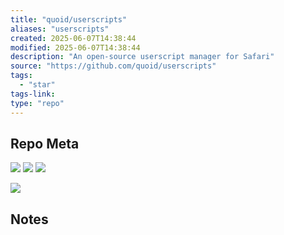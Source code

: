 ```yaml
---
title: "quoid/userscripts"
aliases: "userscripts"
created: 2025-06-07T14:38:44
modified: 2025-06-07T14:38:44
description: "An open-source userscript manager for Safari"
source: "https://github.com/quoid/userscripts"
tags:
  - "star"
tags-link:
type: "repo"
---
```

## Repo Meta

![](https://img.shields.io/github/stars/quoid/userscripts?style=for-the-badge&label=stars) ![](https://img.shields.io/github/repo-size/quoid/userscripts?style=for-the-badge&label=size) ![](https://img.shields.io/github/created-at/quoid/userscripts?style=for-the-badge&label=since)

[![](https://github-readme-stats.vercel.app/api/pin/?username=quoid&repo=userscripts&bg_color=00000000)](https://github.com/quoid/userscripts)

## Notes

